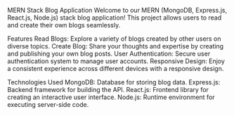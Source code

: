 MERN Stack Blog Application
Welcome to our MERN (MongoDB, Express.js, React.js, Node.js) stack blog application! This project allows users to read and create their own blogs seamlessly.

Features
Read Blogs: Explore a variety of blogs created by other users on diverse topics.
Create Blog: Share your thoughts and expertise by creating and publishing your own blog posts.
User Authentication: Secure user authentication system to manage user accounts.
Responsive Design: Enjoy a consistent experience across different devices with a responsive design.



Technologies Used
MongoDB: Database for storing blog data.
Express.js: Backend framework for building the API.
React.js: Frontend library for creating an interactive user interface.
Node.js: Runtime environment for executing server-side code.